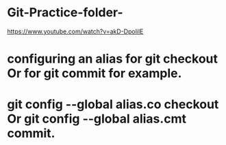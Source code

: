 # Git-Practice-folder-

https://www.youtube.com/watch?v=akD-DpolilE

# configuring an alias for git checkout  Or for git commit for example.
# git config --global alias.co checkout Or git config --global alias.cmt commit.